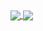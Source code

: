 

<a href="https://github.com/anuraghazra/github-readme-stats">
    <img align="center" src="https://github-readme-stats.vercel.app/api?username=vishnuxx&count_private=true,show_icons=true&theme=city_lights" />
</a>
<a href="https://github.com/anuraghazra/convoychat">
  <img align="center" src="https://github-readme-stats.vercel.app/api/top-langs/?username=vishnuxx&layout=compact&theme=city_lights" />
</a>

